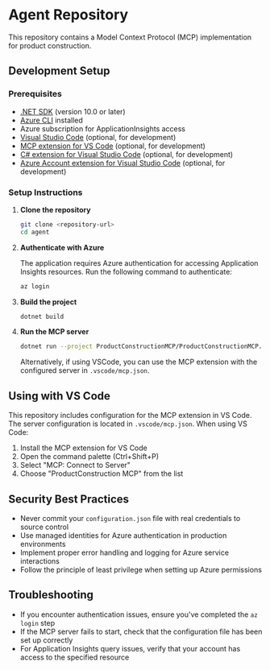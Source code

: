 # Agent Repository

This repository contains a Model Context Protocol (MCP) implementation for product construction.

## Development Setup

### Prerequisites

- [.NET SDK](https://dotnet.microsoft.com/download) (version 10.0 or later)
- [Azure CLI](https://docs.microsoft.com/en-us/cli/azure/install-azure-cli) installed
- Azure subscription for ApplicationInsights access
- [Visual Studio Code](https://code.visualstudio.com/) (optional, for development)
- [MCP extension for VS Code](https://marketplace.visualstudio.com/items?itemName=Microsoft.mcp) (optional, for development)
- [C# extension for Visual Studio Code](https://marketplace.visualstudio.com/items?itemName=ms-dotnettools.csharp) (optional, for development)
- [Azure Account extension for Visual Studio Code](https://marketplace.visualstudio.com/items?itemName=ms-vscode.azure-account) (optional, for development)

### Setup Instructions

1. **Clone the repository**

   ```bash
   git clone <repository-url>
   cd agent
   ```

2. **Authenticate with Azure**

   The application requires Azure authentication for accessing Application Insights resources. Run the following command to authenticate:

   ```bash
   az login
   ```

3. **Build the project**

   ```bash
   dotnet build
   ```

4. **Run the MCP server**

   ```bash
   dotnet run --project ProductConstructionMCP/ProductConstructionMCP.csproj
   ```

   Alternatively, if using VSCode, you can use the MCP extension with the configured server in `.vscode/mcp.json`.

## Using with VS Code

This repository includes configuration for the MCP extension in VS Code. The server configuration is located in `.vscode/mcp.json`. When using VS Code:

1. Install the MCP extension for VS Code
2. Open the command palette (Ctrl+Shift+P)
3. Select "MCP: Connect to Server"
4. Choose "ProductConstruction MCP" from the list

## Security Best Practices

- Never commit your `configuration.json` file with real credentials to source control
- Use managed identities for Azure authentication in production environments
- Implement proper error handling and logging for Azure service interactions
- Follow the principle of least privilege when setting up Azure permissions

## Troubleshooting

- If you encounter authentication issues, ensure you've completed the `az login` step
- If the MCP server fails to start, check that the configuration file has been set up correctly
- For Application Insights query issues, verify that your account has access to the specified resource